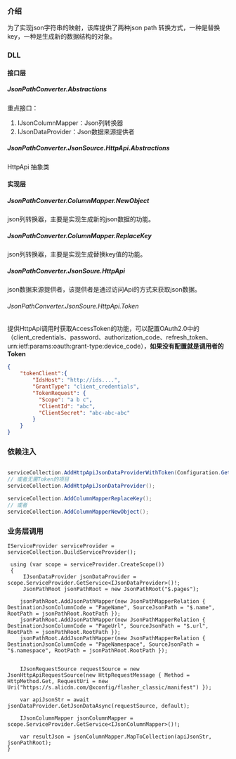 ### 介绍

为了实现json字符串的映射，该库提供了两种json path 转换方式，一种是替换key，一种是生成新的数据结构的对象。

### DLL

#### 接口层

##### JsonPathConverter.Abstractions

重点接口：

1. IJsonColumnMapper：Json列转换器
2. IJsonDataProvider：Json数据来源提供者

#####  JsonPathConverter.JsonSource.HttpApi.Abstractions

HttpApi 抽象类



#### 实现层

##### JsonPathConverter.ColumnMapper.NewObject

json列转换器，主要是实现生成新的json数据的功能。

##### JsonPathConverter.ColumnMapper.ReplaceKey

json列转换器，主要是实现生成替换key值的功能。

##### JsonPathConverter.JsonSoure.HttpApi

json数据来源提供者，该提供者是通过访问Api的方式来获取json数据。

###### JsonPathConverter.JsonSoure.HttpApi.Token

提供HttpApi调用时获取AccessToken的功能，可以配置OAuth2.0中的（client_credentials、password、authorization_code、refresh_token、urn:ietf:params:oauth:grant-type:device_code），**如果没有配置就是调用者的Token**

``` json
{
    "tokenClient":{
        "IdsHost": "http://ids....",
        "GrantType": "client_credentials",
        "TokenRequest": {
          "Scope": "a b c",
          "ClientId": "abc",
          "ClientSecret": "abc-abc-abc"
        }
    }
}
```



### 依赖注入

```C#

serviceCollection.AddHttpApiJsonDataProviderWithToken(Configuration.GetSelection("tokenClient").Bind);
// 或者无需Token的项目
serviceCollection.AddHttpApiJsonDataProvider();

serviceCollection.AddColumnMapperReplaceKey();
// 或者
serviceCollection.AddColumnMapperNewObject();
```

### 业务层调用

```
IServiceProvider serviceProvider = serviceCollection.BuildServiceProvider();

 using (var scope = serviceProvider.CreateScope())
 {
     IJsonDataProvider jsonDataProvider = scope.ServiceProvider.GetService<IJsonDataProvider>()!;
     JsonPathRoot jsonPathRoot = new JsonPathRoot("$.pages");

    jsonPathRoot.AddJsonPathMapper(new JsonPathMapperRelation { DestinationJsonColumnCode = "PageName", SourceJsonPath = "$.name", RootPath = jsonPathRoot.RootPath });
    jsonPathRoot.AddJsonPathMapper(new JsonPathMapperRelation { DestinationJsonColumnCode = "PageUrl", SourceJsonPath = "$.url", RootPath = jsonPathRoot.RootPath });
    jsonPathRoot.AddJsonPathMapper(new JsonPathMapperRelation { DestinationJsonColumnCode = "PageNamespace", SourceJsonPath = "$.namespace", RootPath = jsonPathRoot.RootPath });


    IJsonRequestSource requestSource = new JsonHttpApiRequestSource(new HttpRequestMessage { Method = HttpMethod.Get, RequestUri = new Uri("https://s.alicdn.com/@xconfig/flasher_classic/manifest") });

    var apiJsonStr = await jsonDataProvider.GetJsonDataAsync(requestSource, default);

    IJsonColumnMapper jsonColumnMapper = scope.ServiceProvider.GetService<IJsonColumnMapper>()!;

    var resultJson = jsonColumnMapper.MapToCollection(apiJsonStr, jsonPathRoot);
}
```
